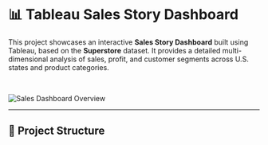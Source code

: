 # 📊 Tableau Sales Story Dashboard

This project showcases an interactive **Sales Story Dashboard** built using Tableau, based on the **Superstore** dataset. It provides a detailed multi-dimensional analysis of sales, profit, and customer segments across U.S. states and product categories.

<br/>

![Sales Dashboard Overview](images/Dashboard.png)

---

## 📁 Project Structure

